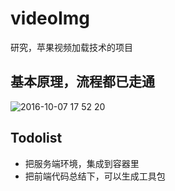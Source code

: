 # videoImg
研究，苹果视频加载技术的项目

## 基本原理，流程都已走通

![2016-10-07 17 52 20](https://cloud.githubusercontent.com/assets/3349863/19186280/22d52e5c-8cb8-11e6-9e58-c187525f5195.gif)

## Todolist
- 把服务端环境，集成到容器里
- 把前端代码总结下，可以生成工具包
